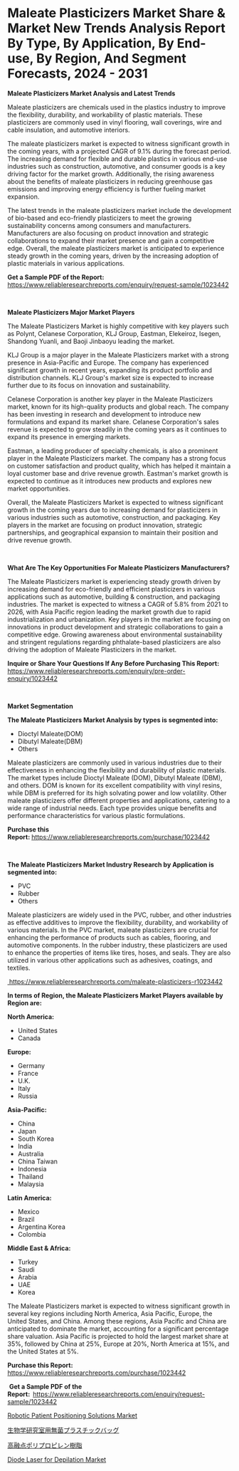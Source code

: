 <p><h1>Maleate Plasticizers Market Share & Market New Trends Analysis Report By Type, By Application, By End-use, By Region, And Segment Forecasts, 2024 - 2031</h1></p><p><strong>Maleate Plasticizers Market Analysis and Latest Trends</strong></p>
<p><p>Maleate plasticizers are chemicals used in the plastics industry to improve the flexibility, durability, and workability of plastic materials. These plasticizers are commonly used in vinyl flooring, wall coverings, wire and cable insulation, and automotive interiors.</p><p>The maleate plasticizers market is expected to witness significant growth in the coming years, with a projected CAGR of 9.1% during the forecast period. The increasing demand for flexible and durable plastics in various end-use industries such as construction, automotive, and consumer goods is a key driving factor for the market growth. Additionally, the rising awareness about the benefits of maleate plasticizers in reducing greenhouse gas emissions and improving energy efficiency is further fueling market expansion.</p><p>The latest trends in the maleate plasticizers market include the development of bio-based and eco-friendly plasticizers to meet the growing sustainability concerns among consumers and manufacturers. Manufacturers are also focusing on product innovation and strategic collaborations to expand their market presence and gain a competitive edge. Overall, the maleate plasticizers market is anticipated to experience steady growth in the coming years, driven by the increasing adoption of plastic materials in various applications.</p></p>
<p><strong>Get a Sample PDF of the Report:&nbsp;</strong> <a href="https://www.reliableresearchreports.com/enquiry/request-sample/1023442">https://www.reliableresearchreports.com/enquiry/request-sample/1023442</a></p>
<p>&nbsp;</p>
<p><strong>Maleate Plasticizers Major Market Players</strong></p>
<p><p>The Maleate Plasticizers Market is highly competitive with key players such as Polynt, Celanese Corporation, KLJ Group, Eastman, Elekeiroz, Isegen, Shandong Yuanli, and Baoji Jinbaoyu leading the market. </p><p>KLJ Group is a major player in the Maleate Plasticizers market with a strong presence in Asia-Pacific and Europe. The company has experienced significant growth in recent years, expanding its product portfolio and distribution channels. KLJ Group's market size is expected to increase further due to its focus on innovation and sustainability.</p><p>Celanese Corporation is another key player in the Maleate Plasticizers market, known for its high-quality products and global reach. The company has been investing in research and development to introduce new formulations and expand its market share. Celanese Corporation's sales revenue is expected to grow steadily in the coming years as it continues to expand its presence in emerging markets.</p><p>Eastman, a leading producer of specialty chemicals, is also a prominent player in the Maleate Plasticizers market. The company has a strong focus on customer satisfaction and product quality, which has helped it maintain a loyal customer base and drive revenue growth. Eastman's market growth is expected to continue as it introduces new products and explores new market opportunities.</p><p>Overall, the Maleate Plasticizers Market is expected to witness significant growth in the coming years due to increasing demand for plasticizers in various industries such as automotive, construction, and packaging. Key players in the market are focusing on product innovation, strategic partnerships, and geographical expansion to maintain their position and drive revenue growth.</p></p>
<p>&nbsp;</p>
<p><strong>What Are The Key Opportunities For Maleate Plasticizers Manufacturers?</strong></p>
<p><p>The Maleate Plasticizers market is experiencing steady growth driven by increasing demand for eco-friendly and efficient plasticizers in various applications such as automotive, building & construction, and packaging industries. The market is expected to witness a CAGR of 5.8% from 2021 to 2026, with Asia Pacific region leading the market growth due to rapid industrialization and urbanization. Key players in the market are focusing on innovations in product development and strategic collaborations to gain a competitive edge. Growing awareness about environmental sustainability and stringent regulations regarding phthalate-based plasticizers are also driving the adoption of Maleate Plasticizers in the market.</p></p>
<p><strong>Inquire or Share Your Questions If Any Before Purchasing This Report:</strong> <a href="https://www.reliableresearchreports.com/enquiry/pre-order-enquiry/1023442">https://www.reliableresearchreports.com/enquiry/pre-order-enquiry/1023442</a></p>
<p>&nbsp;</p>
<p><strong>Market Segmentation</strong></p>
<p><strong>The Maleate Plasticizers Market Analysis by types is segmented into:</strong></p>
<p><ul><li>Dioctyl Maleate(DOM)</li><li>Dibutyl Maleate(DBM)</li><li>Others</li></ul></p>
<p><p>Maleate plasticizers are commonly used in various industries due to their effectiveness in enhancing the flexibility and durability of plastic materials. The market types include Dioctyl Maleate (DOM), Dibutyl Maleate (DBM), and others. DOM is known for its excellent compatibility with vinyl resins, while DBM is preferred for its high solvating power and low volatility. Other maleate plasticizers offer different properties and applications, catering to a wide range of industrial needs. Each type provides unique benefits and performance characteristics for various plastic formulations.</p></p>
<p><strong>Purchase this Report:&nbsp;</strong><a href="https://www.reliableresearchreports.com/purchase/1023442">https://www.reliableresearchreports.com/purchase/1023442</a></p>
<p>&nbsp;</p>
<p><strong>The Maleate Plasticizers Market Industry Research by Application is segmented into:</strong></p>
<p><ul><li>PVC</li><li>Rubber</li><li>Others</li></ul></p>
<p><p>Maleate plasticizers are widely used in the PVC, rubber, and other industries as effective additives to improve the flexibility, durability, and workability of various materials. In the PVC market, maleate plasticizers are crucial for enhancing the performance of products such as cables, flooring, and automotive components. In the rubber industry, these plasticizers are used to enhance the properties of items like tires, hoses, and seals. They are also utilized in various other applications such as adhesives, coatings, and textiles.</p></p>
<p><a href="https://www.reliableresearchreports.com/maleate-plasticizers-r1023442">&nbsp;https://www.reliableresearchreports.com/maleate-plasticizers-r1023442</a></p>
<p><strong>In terms of Region, the Maleate Plasticizers Market Players available by Region are:</strong></p>
<p>
    <p> <strong> North America: </strong>
        <ul>
            <li>United States</li>
            <li>Canada</li>
        </ul>
        </p> 
    <p> <strong> Europe: </strong>
        <ul>
            <li>Germany</li>
            <li>France</li>
            <li>U.K.</li>
            <li>Italy</li>
            <li>Russia</li>
        </ul>
        </p> 
    <p> <strong> Asia-Pacific: </strong>
        <ul>
            <li>China</li>
            <li>Japan</li>
            <li>South Korea</li>
            <li>India</li>
            <li>Australia</li>
            <li>China Taiwan</li>
            <li>Indonesia</li>
            <li>Thailand</li>
            <li>Malaysia</li>
        </ul>
        </p> 
    <p> <strong> Latin America: </strong>
        <ul>
            <li>Mexico</li>
            <li>Brazil</li>
            <li>Argentina Korea</li>
            <li>Colombia</li>
        </ul>
        </p> 
    <p> <strong> Middle East & Africa: </strong>
        <ul>
            <li>Turkey</li>
            <li>Saudi</li>
            <li>Arabia</li>
            <li>UAE</li>
            <li>Korea</li>
        </ul>
    </p>
    </p>
<p><p>The Maleate Plasticizers market is expected to witness significant growth in several key regions including North America, Asia Pacific, Europe, the United States, and China. Among these regions, Asia Pacific and China are anticipated to dominate the market, accounting for a significant percentage share valuation. Asia Pacific is projected to hold the largest market share at 35%, followed by China at 25%, Europe at 20%, North America at 15%, and the United States at 5%.</p></p>
<p><strong>Purchase this Report: </strong><a href="https://www.reliableresearchreports.com/purchase/1023442">https://www.reliableresearchreports.com/purchase/1023442</a></p>
<p>&nbsp;<strong>Get a Sample PDF of the Report:&nbsp;&nbsp;</strong><a href="https://www.reliableresearchreports.com/enquiry/request-sample/1023442">https://www.reliableresearchreports.com/enquiry/request-sample/1023442</a></p>
<p><strong></strong></p>
<p><p><a href="https://github.com/santosh758595/Market-Research-Report-List-5/blob/main/robotic-patient-positioning-solutions-market.md">Robotic Patient Positioning Solutions Market</a></p><p><a href="https://github.com/MacyOrn/Market-Research-Report-List-1/blob/main/1532609176077.md">生物学研究室用無菌プラスチックバッグ</a></p><p><a href="https://github.com/charm854/Market-Research-Report-List-2/blob/main/1715486176076.md">高融点ポリプロピレン樹脂</a></p><p><a href="https://github.com/elizabethdagraca/Market-Research-Report-List-4/blob/main/diode-laser-for-depilation-market.md">Diode Laser for Depilation Market</a></p></p>